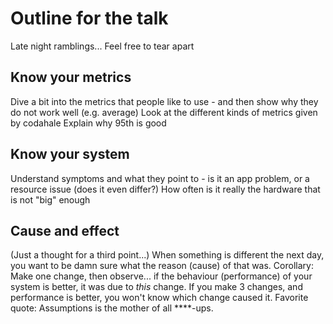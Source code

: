 Outline for the talk
====================

Late night ramblings...  Feel free to tear apart

Know your metrics
-----------------
Dive a bit into the metrics that people like to use - and then show why they do not work well (e.g. average)
Look at the different kinds of metrics given by codahale
Explain why 95th is good


Know your system
----------------
Understand symptoms and what they point to - is it an app problem, or a resource issue (does it even differ?)
How often is it really the hardware that is not "big" enough

Cause and effect
----------------
(Just a thought for a third point...)
When something is different the next day, you want to be damn sure what the
reason (cause) of that was. Corollary: Make one change, then observe... if the
behaviour (performance) of your system is better, it was due to *this* change.
If you make 3 changes, and performance is better, you won't know which change
caused it.
Favorite quote: Assumptions is the mother of all ****-ups.
